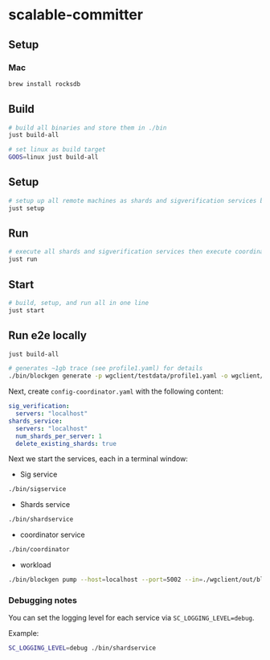 # scalable-committer

## Setup

### Mac

```bash
brew install rocksdb
```

## Build

```bash
# build all binaries and store them in ./bin
just build-all

# set linux as build target
GOOS=linux just build-all
```

## Setup

```bash
# setup up all remote machines as shards and sigverification services by copying over config and bin files
just setup
```

## Run

```bash
# execute all shards and sigverification services then execute coordinator
just run
```

## Start

```bash
# build, setup, and run all in one line
just start
```


## Run e2e locally

```bash
just build-all

# generates ~1gb trace (see profile1.yaml) for details
./bin/blockgen generate -p wgclient/testdata/profile1.yaml -o wgclient/out/blocks
```

Next, create `config-coordinator.yaml` with the following content:

```yaml
sig_verification:
  servers: "localhost"
shards_service:
  servers: "localhost"
  num_shards_per_server: 1
  delete_existing_shards: true
```

Next we start the services, each in a terminal window:

- Sig service
```bash
./bin/sigservice
```

- Shards service
```bash
./bin/shardservice
```

- coordinator service
```bash
./bin/coordinator
```

- workload
```bash
./bin/blockgen pump --host=localhost --port=5002 --in=./wgclient/out/blocks
```

### Debugging notes

You can set the logging level for each service via `SC_LOGGING_LEVEL=debug`.

Example:
```bash
SC_LOGGING_LEVEL=debug ./bin/shardservice
```
